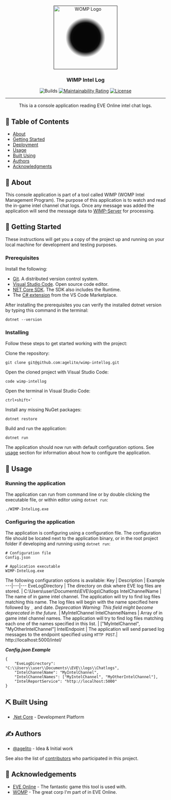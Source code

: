 <p align="center" style="background: rgb(36,36,36);
background: radial-gradient(circle, rgba(6,6,6,1) 14%, rgba(11,11,11,1) 17%, rgba(255,255,255,0) 23%);">
  <a href="" rel="noopener">
 <img width=200px height=200px src="https://images.evetech.net/alliances/99010468/logo" alt="WOMP Logo"></a>
</p>

<h3 align="center">WIMP Intel Log</h3>

<div align="center">

  ![Builds](https://github.com/agelito/wimp-intellog/actions/workflows/ci.yml/badge.svg?branch=master)
  [![Maintainability Rating](https://sonarcloud.io/api/project_badges/measure?project=agelito_wimp-intellog&metric=sqale_rating)](https://sonarcloud.io/dashboard?id=agelito_wimp-intellog)
  [![License](https://img.shields.io/github/license/agelito/wimp-intellog)](/LICENSE)

</div>

---

<p align="center"> This ia a console application reading EVE Online intel chat logs. 
    <br> 
</p>

## 📝 Table of Contents
- [About](#about)
- [Getting Started](#getting_started)
- [Deployment](#deployment)
- [Usage](#usage)
- [Built Using](#built_using)
- [Authors](#authors)
- [Acknowledgments](#acknowledgement)

## 🧐 About <a name = "about"></a>
This console application is part of a tool called WIMP (WOMP Intel Management Program). The purpose of this application is to watch and read the in-game intel channel chat logs. Once any message was added the application will send the message data to [WIMP-Server](https://github.com/agelito/wimp-server) for processing.

## 🏁 Getting Started <a name = "getting_started"></a>
These instructions will get you a copy of the project up and running on your local machine for development and testing purposes.

### Prerequisites
Install the following:
* [Git](https://git-scm.com/downloads). A distributed version control system.
* [Visual Studio Code](https://code.visualstudio.com/). Open source code editor.
* [NET Core SDK](https://dotnet.microsoft.com/download). The SDK also includes the Runtime.
* The [C# extension](https://marketplace.visualstudio.com/items?itemName=ms-dotnettools.csharp) from the VS Code Marketplace.

After installing the prerequisites you can verify the installed dotnet version by typing this command in the terminal:
```
dotnet --version
```

### Installing
Follow these steps to get started working with the project:

Clone the repository:
```
git clone git@github.com:agelito/wimp-intellog.git
```

Open the cloned project with Visual Studio Code:

```
code wimp-intellog
```

Open the terminal in Visual Studio Code:

```
ctrl+shift+`
```

Install any missing NuGet packages:
```
dotnet restore
```

Build and run the application:
```
dotnet run
```

The application should now run with default configuration options. See [usage](#usage) section for information about how to configure the application. 

## 🎈 Usage <a name="usage"></a>

### Running the application <a name="running"></a>
The application can run from command line or by double clicking the executable file, or within editor using `dotnet run`:
```
./WIMP-IntelLog.exe
```

### Configuring the application <a name="configuration"></a>
The application is configuring using a configuration file. The configuration file should be located next to the application binary, or in the root project folder if developing and running using `dotnet run`:
```
# Configuration file
Config.json

# Application executable
WIMP-IntelLog.exe
```

The following configuration options is available:
Key | Description | Example
---|---|---
EveLogDirectory | The directory on disk where EVE log files are stored. | C:\\Users\\user\\Documents\\EVE\\logs\\Chatlogs
IntelChannelName | The name of in game intel channel. The application will try to find log files matching this name. The log files will begin with the name specified here followed by `_` and date. *Deprecation Warning: This field might become deprecated in the future.* | MyIntelChannel
IntelChannelNames | Array of in game intel channel names. The application will try to find log files matching each one of the names specified in this list. | ["MyIntelChannel", "MyOtherIntelChannel"]
IntelEndpoint | The application will send parsed log messages to the endpoint specified using `HTTP POST`.| http://localhost:5000/intel/

***Config.json Example***
```
{
    "EveLogDirectory": "C:\\Users\\user\\Documents\\EVE\\logs\\Chatlogs",
    "IntelChannelName": "MyIntelChannel",
    "IntelChannelNames": ["MyIntelChannel", "MyOtherIntelChannel"],
    "IntelReportService": "http://localhost:5000"
}
```

## ⛏️ Built Using <a name = "built_using"></a>
- [.Net Core](https://docs.microsoft.com/en-us/dotnet/core/introduction) - Development Platform

## ✍️ Authors <a name = "authors"></a>
- [@agelito](https://github.com/agelito) - Idea & Initial work

See also the list of [contributors](https://github.com/agelito/wimp-intellog/contributors) who participated in this project.

## 🎉 Acknowledgements <a name = "acknowledgement"></a>
- [EVE Online](https://www.eveonline.com/) - The fantastic game this tool is used with.
- [WOMP](https://evewho.com/alliance/99010468) - The great corp I'm part of in EVE Online.